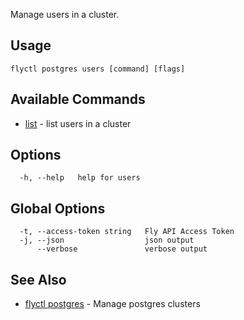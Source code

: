 Manage users in a cluster.

## Usage

~~~
flyctl postgres users [command] [flags]
~~~

## Available Commands
* [list](/docs/flyctl/postgres-users-list/)	 - list users in a cluster

## Options

~~~
  -h, --help   help for users
~~~

## Global Options

~~~
  -t, --access-token string   Fly API Access Token
  -j, --json                  json output
      --verbose               verbose output
~~~

## See Also

* [flyctl postgres](/docs/flyctl/postgres/)	 - Manage postgres clusters

